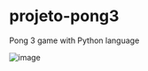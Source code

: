 # projeto-pong3
 Pong 3 game with Python language

![image](https://user-images.githubusercontent.com/73008975/184449186-7d7880c3-7e7e-4707-b334-30b26ceace8a.png)
